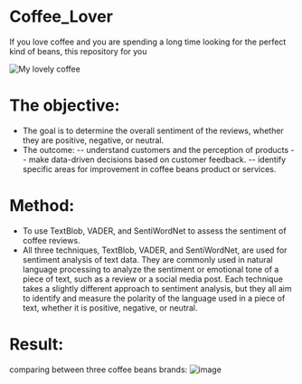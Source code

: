 # Coffee_Lover
If you love coffee and you are spending a long time looking for the perfect kind of beans, this repository for you  

![My lovely coffee](https://static7.depositphotos.com/1035121/734/i/450/depositphotos_7343611-stock-photo-i-love-coffee.jpg)
# The objective:
- The goal is to determine the overall sentiment of the reviews, whether they are positive, negative, or neutral. 
- The outcome:
-- understand customers and the perception of products
-- make data-driven decisions based on customer feedback. 
-- identify specific areas for improvement in coffee beans product or services.
# Method:
- To use TextBlob, VADER, and SentiWordNet to assess the sentiment of coffee reviews. 
- All three techniques, TextBlob, VADER, and SentiWordNet, are used for sentiment analysis of text data. They are commonly used in natural language processing to analyze the sentiment or emotional tone of a piece of text, such as a review or a social media post. Each technique takes a slightly different approach to sentiment analysis, but they all aim to identify and measure the polarity of the language used in a piece of text, whether it is positive, negative, or neutral.

# Result:
comparing between three coffee beans brands:
![image](https://user-images.githubusercontent.com/38767315/222940447-b320844e-5a11-4beb-a2d3-ab501548dbcb.png)

